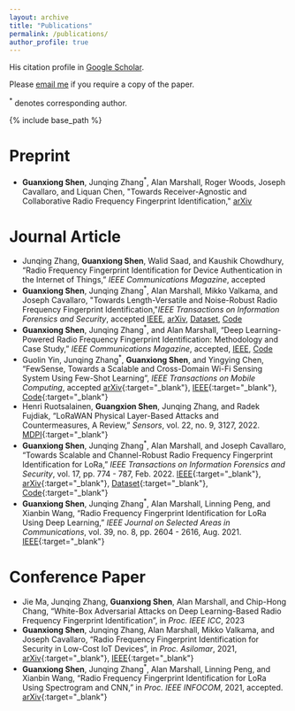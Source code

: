 ```yaml
---
layout: archive
title: "Publications"
permalink: /publications/
author_profile: true
---
```


His citation profile in [Google Scholar](https://scholar.google.com/citations?user=n4hAXN8AAAAJ&hl=en).

Please [email me](mailto:Guanxiong.Shen@liverpool.ac.uk) if you require a copy of the paper.

<sup>*</sup> denotes corresponding author.

{% include base_path %}

<!-- # Dataset and Code

1. [Code: FewSense paper](https://github.com/Guolin-Yin/FewSense){:target="_blank"}. Guolin Yin, Junqing Zhang<sup>*</sup>, **Guanxiong Shen**, and Yingying Chen, “FewSense, Towards a Scalable and Cross-Domain Wi-Fi Sensing System Using Few-Shot Learning”, _IEEE Transactions on Mobile Computing_, accepted [arXiv](https://arxiv.org/abs/2203.02014){:target="_blank"},[IEEE](https://ieeexplore.ieee.org/document/9947336){:target="_blank"}
1. [Code and Dataset: LoRa RFFI Paper](https://github.com/gxhen/LoRa_RFFI){:target="_blank"}. **Guanxiong Shen**, Junqing Zhang<sup>*</sup>, Alan Marshall, and Joseph Cavallaro, “Towards Scalable and Channel-Robust Radio Frequency Fingerprint Identification for LoRa,” _IEEE Transactions on Information Forensics and Security_, vol. 17, pp. 774 - 787, Feb. 2022. [IEEE](https://ieeexplore.ieee.org/abstract/document/9715147){:target="_blank"}, [arXiv](https://arxiv.org/abs/2107.02867){:target="_blank"}
1. [Dataset: LoRa RFFI Paper](https://ieee-dataport.org/open-access/lorarffidataset){:target="_blank"}, **Guanxiong Shen**, Junqing Zhang<sup>*</sup>, Alan Marshall, and Joseph Cavallaro, “Towards Scalable and Channel-Robust Radio Frequency Fingerprint Identification for LoRa,” _IEEE Transactions on Information Forensics and Security_, vol. 17, pp. 774 - 787, Feb. 2022. [IEEE](https://ieeexplore.ieee.org/abstract/document/9715147){:target="_blank"}, [arXiv](https://arxiv.org/abs/2107.02867){:target="_blank"} -->

# Preprint
* **Guanxiong Shen**, Junqing Zhang<sup>*</sup>, Alan Marshall, Roger Woods, Joseph Cavallaro, and Liquan Chen, "Towards Receiver-Agnostic and Collaborative Radio
Frequency Fingerprint Identification," [arXiv](https://arxiv.org/pdf/2207.02999.pdf)


# Journal Article
* Junqing Zhang, **Guanxiong Shen**, Walid Saad, and Kaushik Chowdhury, “Radio Frequency Fingerprint Identification for Device Authentication in the Internet of Things,” _IEEE Communications Magazine_, accepted
* **Guanxiong Shen**, Junqing Zhang<sup>*</sup>, Alan Marshall, Mikko Valkama, and Joseph Cavallaro, "Towards Length-Versatile and Noise-Robust Radio Frequency Fingerprint Identification,"_IEEE Transactions on Information Forensics and Security_, accepted [IEEE](https://ieeexplore.ieee.org/stamp/stamp.jsp?tp=&arnumber=10100932), [arXiv](https://arxiv.org/pdf/2207.03001.pdf), [Dataset](https://ieee-dataport.org/documents/lorarffidatasetdifferentspreadingfactors), [Code](https://github.com/gxhen/lengthVersatileRFFI)
* **Guanxiong Shen**, Junqing Zhang<sup>*</sup>, and Alan Marshall, “Deep Learning-Powered Radio Frequency Fingerprint Identification: Methodology and Case Study,”  _IEEE Communications Magazine_, accepted, [IEEE](https://ieeexplore.ieee.org/stamp/stamp.jsp?tp=&arnumber=10144511), [Code](https://github.com/gxhen/LoRa_RFFI/tree/main/Closed_set_RFFI)
* Guolin Yin, Junqing Zhang<sup>*</sup>, **Guanxiong Shen**, and Yingying Chen, “FewSense, Towards a Scalable and Cross-Domain Wi-Fi Sensing System Using Few-Shot Learning”, _IEEE Transactions on Mobile Computing_, accepted [arXiv](https://arxiv.org/abs/2203.02014){:target="_blank"}, [IEEE](https://ieeexplore.ieee.org/document/9947336){:target="_blank"}, [Code](https://github.com/Guolin-Yin/FewSense){:target="_blank"}
* Henri Ruotsalainen, **Guangxion Shen**, Junqing Zhang, and Radek Fujdiak, “LoRaWAN Physical Layer-Based Attacks and Countermeasures, A Review,” _Sensors_, vol. 22, no. 9,  3127, 2022. [MDPI](https://www.mdpi.com/1424-8220/22/9/3127){:target="_blank"}
* **Guanxiong Shen**, Junqing Zhang<sup>*</sup>, Alan Marshall, and Joseph Cavallaro, “Towards Scalable and Channel-Robust Radio Frequency Fingerprint Identification for LoRa,” _IEEE Transactions on Information Forensics and Security_, vol. 17, pp. 774 - 787, Feb. 2022. [IEEE](https://ieeexplore.ieee.org/abstract/document/9715147){:target="_blank"}, [arXiv](https://arxiv.org/abs/2107.02867){:target="_blank"}, [Dataset](https://ieee-dataport.org/open-access/lorarffidataset){:target="_blank"}, [Code](https://github.com/gxhen/LoRa_RFFI){:target="_blank"}
* **Guanxiong Shen**, Junqing Zhang<sup>*</sup>, Alan Marshall, Linning Peng, and Xianbin Wang, “Radio Frequency Fingerprint Identification for LoRa Using Deep Learning,” _IEEE Journal on Selected Areas in Communications_, vol. 39, no. 8, pp. 2604 - 2616, Aug. 2021. [IEEE](https://ieeexplore.ieee.org/document/9448147){:target="_blank"}

# Conference Paper
* Jie Ma, Junqing Zhang, **Guanxiong Shen**, Alan Marshall, and Chip-Hong Chang, “White-Box Adversarial Attacks on Deep Learning-Based Radio Frequency Fingerprint Identification”, in _Proc. IEEE ICC_, 2023
* **Guanxiong Shen**, Junqing Zhang, Alan Marshall, Mikko Valkama, and Joseph Cavallaro, “Radio Frequency Fingerprint Identification for Security in Low-Cost IoT Devices”, in _Proc. Asilomar_, 2021, [arXiv](https://arxiv.org/abs/2111.14275){:target="_blank"}, [IEEE](https://ieeexplore.ieee.org/document/9723287){:target="_blank"}
* **Guanxiong Shen**, Junqing Zhang<sup>*</sup>, Alan Marshall, Linning Peng, and Xianbin Wang, “Radio Frequency Fingerprint Identification for LoRa Using Spectrogram and CNN,” in _Proc. IEEE INFOCOM_, 2021, accepted. [arXiv](https://arxiv.org/abs/2101.01668){:target="_blank"}